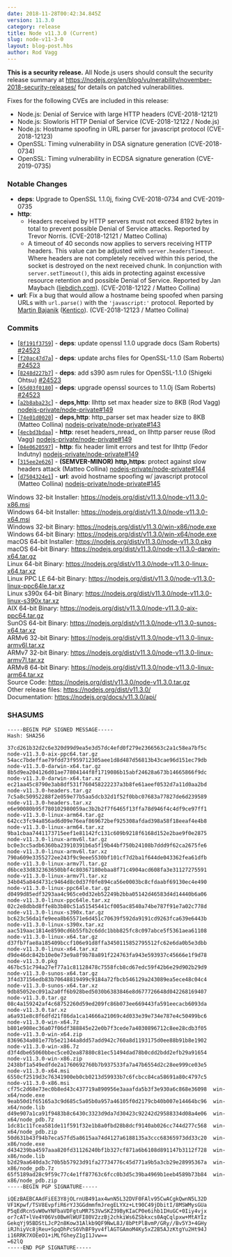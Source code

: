 ```yaml
---
date: 2018-11-28T00:42:34.845Z
version: 11.3.0
category: release
title: Node v11.3.0 (Current)
slug: node-v11-3-0
layout: blog-post.hbs
author: Rod Vagg
---
```


**This is a security release.** All Node.js users should consult the security release summary at https://nodejs.org/en/blog/vulnerability/november-2018-security-releases/ for details on patched vulnerabilities.

Fixes for the following CVEs are included in this release:

* Node.js: Denial of Service with large HTTP headers (CVE-2018-12121)
* Node.js: Slowloris HTTP Denial of Service (CVE-2018-12122 / Node.js)
* Node.js: Hostname spoofing in URL parser for javascript protocol (CVE-2018-12123)
* OpenSSL: Timing vulnerability in DSA signature generation (CVE-2018-0734)
* OpenSSL: Timing vulnerability in ECDSA signature generation (CVE-2019-0735)

### Notable Changes

* **deps**: Upgrade to OpenSSL 1.1.0j, fixing CVE-2018-0734 and CVE-2019-0735
* **http**:
    * Headers received by HTTP servers must not exceed 8192 bytes in total to prevent possible Denial of Service attacks. Reported by Trevor Norris. (CVE-2018-12121 / Matteo Collina)
    * A timeout of 40 seconds now applies to servers receiving HTTP headers. This value can be adjusted with `server.headersTimeout`. Where headers are not completely received within this period, the socket is destroyed on the next received chunk. In conjunction with `server.setTimeout()`, this aids in protecting against excessive resource retention and possible Denial of Service. Reported by Jan Maybach ([liebdich.com](https://liebdich.com)). (CVE-2018-12122 / Matteo Collina)
* **url**: Fix a bug that would allow a hostname being spoofed when parsing URLs with `url.parse()` with the `'javascript:'` protocol. Reported by [Martin Bajanik](https://twitter.com/_bayotop) ([Kentico](https://kenticocloud.com/)). (CVE-2018-12123 / Matteo Collina)

### Commits

* [[`8f191f3759`](https://github.com/nodejs/node/commit/8f191f3759)] - **deps**: update openssl 1.1.0 upgrade docs (Sam Roberts) [#24523](https://github.com/nodejs/node/pull/24523)
* [[`f20ac47d7a`](https://github.com/nodejs/node/commit/f20ac47d7a)] - **deps**: update archs files for OpenSSL-1.1.0 (Sam Roberts) [#24523](https://github.com/nodejs/node/pull/24523)
* [[`8248d227b7`](https://github.com/nodejs/node/commit/8248d227b7)] - **deps**: add s390 asm rules for OpenSSL-1.1.0 (Shigeki Ohtsu) [#24523](https://github.com/nodejs/node/pull/24523)
* [[`65d03f0180`](https://github.com/nodejs/node/commit/65d03f0180)] - **deps**: upgrade openssl sources to 1.1.0j (Sam Roberts) [#24523](https://github.com/nodejs/node/pull/24523)
* [[`a2b8aba23c`](https://github.com/nodejs/node/commit/a2b8aba23c)] - **deps,http**: llhttp set max header size to 8KB (Rod Vagg) [nodejs-private/node-private#149](https://github.com/nodejs-private/node-private/pull/149)
* [[`74e01d0020`](https://github.com/nodejs/node/commit/74e01d0020)] - **deps,http**: http\_parser set max header size to 8KB (Matteo Collina) [nodejs-private/node-private#143](https://github.com/nodejs-private/node-private/pull/143)
* [[`4ecbd3bdaa`](https://github.com/nodejs/node/commit/4ecbd3bdaa)] - **http**: reset headers\_nread\_ on llhttp parser reuse (Rod Vagg) [nodejs-private/node-private#149](https://github.com/nodejs-private/node-private/pull/149)
* [[`04e0620597`](https://github.com/nodejs/node/commit/04e0620597)] - **http**: fix header limit errors and test for llhttp (Fedor Indutny) [nodejs-private/node-private#149](https://github.com/nodejs-private/node-private/pull/149)
* [[`315ee2e626`](https://github.com/nodejs/node/commit/315ee2e626)] - **(SEMVER-MINOR)** **http,https**: protect against slow headers attack (Matteo Collina) [nodejs-private/node-private#144](https://github.com/nodejs-private/node-private/pull/144)
* [[`d7504324e1`](https://github.com/nodejs/node/commit/d7504324e1)] - **url**: avoid hostname spoofing w/ javascript protocol (Matteo Collina) [nodejs-private/node-private#145](https://github.com/nodejs-private/node-private/pull/145)

Windows 32-bit Installer: https://nodejs.org/dist/v11.3.0/node-v11.3.0-x86.msi<br>
Windows 64-bit Installer: https://nodejs.org/dist/v11.3.0/node-v11.3.0-x64.msi<br>
Windows 32-bit Binary: https://nodejs.org/dist/v11.3.0/win-x86/node.exe<br>
Windows 64-bit Binary: https://nodejs.org/dist/v11.3.0/win-x64/node.exe<br>
macOS 64-bit Installer: https://nodejs.org/dist/v11.3.0/node-v11.3.0.pkg<br>
macOS 64-bit Binary: https://nodejs.org/dist/v11.3.0/node-v11.3.0-darwin-x64.tar.gz<br>
Linux 64-bit Binary: https://nodejs.org/dist/v11.3.0/node-v11.3.0-linux-x64.tar.xz<br>
Linux PPC LE 64-bit Binary: https://nodejs.org/dist/v11.3.0/node-v11.3.0-linux-ppc64le.tar.xz<br>
Linux s390x 64-bit Binary: https://nodejs.org/dist/v11.3.0/node-v11.3.0-linux-s390x.tar.xz<br>
AIX 64-bit Binary: https://nodejs.org/dist/v11.3.0/node-v11.3.0-aix-ppc64.tar.gz<br>
SunOS 64-bit Binary: https://nodejs.org/dist/v11.3.0/node-v11.3.0-sunos-x64.tar.xz<br>
ARMv6 32-bit Binary: https://nodejs.org/dist/v11.3.0/node-v11.3.0-linux-armv6l.tar.xz<br>
ARMv7 32-bit Binary: https://nodejs.org/dist/v11.3.0/node-v11.3.0-linux-armv7l.tar.xz<br>
ARMv8 64-bit Binary: https://nodejs.org/dist/v11.3.0/node-v11.3.0-linux-arm64.tar.xz<br>
Source Code: https://nodejs.org/dist/v11.3.0/node-v11.3.0.tar.gz<br>
Other release files: https://nodejs.org/dist/v11.3.0/<br>
Documentation: https://nodejs.org/docs/v11.3.0/api/

<h3 id="shasums">SHASUMS</h3>

```
-----BEGIN PGP SIGNED MESSAGE-----
Hash: SHA256

37cd261b32d2c6e320d99d9ea5e3d57dc4efd0f279e2366563c2a1c58ea7bf5c  node-v11.3.0-aix-ppc64.tar.gz
54acc7bdeffae79fdd73f959712305aee1d8d487d56813b43cae96d151ec79db  node-v11.3.0-darwin-x64.tar.gz
8b5d9ea204126d01ae77804144f8f1719086b15abf24628a673b14665866f9dc  node-v11.3.0-darwin-x64.tar.xz
ec21aa45c8790e3ab8df531f760458222237a3b8fe61aeef0532d7a11d0aa2bd  node-v11.3.0-headers.tar.gz
7c5a8c50952288f2e059e77b5aa5dcb32d1f52f0bbc07683a77827de6d239589  node-v11.3.0-headers.tar.xz
e6e90080b95f780102980059ac3b2b2f7f6465f13ffa78d946f4c4df9ce97ff1  node-v11.3.0-linux-arm64.tar.gz
642cc3fc94a856ad6d09e76eaf869672bef925308afdad398a58f18eeaf4e4b8  node-v11.3.0-linux-arm64.tar.xz
9ba1cbaa7441173715eef1e81142fc131c609b9218f6168d152e2bae9f0e2875  node-v11.3.0-linux-armv6l.tar.gz
bc0e3cc5adb6360ba23910391b6a5f19b44bf750b24108b7ddd9f62ca2675fe6  node-v11.3.0-linux-armv6l.tar.xz
790a609e3355272ee243f9c9eee5530bf101cf7d2ba1f644de043362fea61dfb  node-v11.3.0-linux-armv7l.tar.gz
d6bce33d832363650bbf4c80367180ebaa8f71c4904acd608fa3e31127275591  node-v11.3.0-linux-armv7l.tar.xz
34b045a84d4731c9464d8c0d37f0fe894ca56e0003bc8cfdaabf69130ec4e490  node-v11.3.0-linux-ppc64le.tar.gz
d0499d85edf3293aa4c965ce0d32eb52249b2bba05142d46583d4d14440b6a06  node-v11.3.0-linux-ppc64le.tar.xz
02c2e8dbbd8ffe8b3b80c51a51545441cf005ac8540a74be787f91e7a02c778d  node-v11.3.0-linux-s390x.tar.gz
bc623c56da1fe9eea8b65571e6d451c70639f592da9191cd9263fca639e6443b  node-v11.3.0-linux-s390x.tar.xz
aac519aac1814e8590cd6b55fb2c6ddc1bbb825fc8c097abce5f5361aea61108  node-v11.3.0-linux-x64.tar.gz
d37fb7fae8a185409bccf106e91d8ffa3450115852795512fc62e6da0b5e3dbb  node-v11.3.0-linux-x64.tar.xz
d9de46dc842b10e0e73e9a8f9b78a891f224763fa943e593937c45666e1f9d78  node-v11.3.0.pkg
467bc51c794a27ef77a1c81128478c7558fcb8cd67edc59f42b6e29d902b29d9  node-v11.3.0-sunos-x64.tar.gz
3f4d37156edb83b70648819499c9184a72fbcb546129a243089ea5ece48c04c4  node-v11.3.0-sunos-x64.tar.xz
9db85052ec091a2a0ff6b928bed5030b6383846e8d677726648d042268169407  node-v11.3.0.tar.gz
08c4a159242af4c68752260d59ed209fc86b073ee669443fa591eecacb6093da  node-v11.3.0.tar.xz
a6a931e8c8f6dfd21f86da1ca14666a21069c4d033e39e734e787e4c50499bc6  node-v11.3.0-win-x64.7z
b801e908ec36a07f06df388845e22e0b7f3cede7a4030896712c8ee28cdb3f05  node-v11.3.0-win-x64.zip
8369634a081e77b5e21344a8dd57add942c760a8d1193175d0ee88b91b8e1902  node-v11.3.0-win-x86.7z
d3f4dbe65060bbec5ce02ea87880c81ec51494dad78b0cdd2bdd2efb29a91654  node-v11.3.0-win-x86.zip
2438bf1a549edfde2a1760692760b7b937533fa7a47b6554d2c28ee999ce03e5  node-v11.3.0-x64.msi
6550cf2519d3c76341900eb0cb0213d59933b7c6fcbcc84ca58691a80c4797c5  node-v11.3.0-x86.msi
cf75c2d68e73ec0b8ed43c437719a890956e3aaafda5b3f3e930a6c868e36098  win-x64/node.exe
9eab50d1f65165a3c9d685c5a05b0a957a46105f0d2179cb40b007e14464bc96  win-x64/node.lib
d49e907a1ca91f9483b8c6430c3323d9da7d30423c92242d29588334d08a4e06  win-x64/node_pdb.7z
1dc81c11fcea581de11f591f32e1b8a0fbd28b8dcf9140ab026cc744d277c568  win-x64/node_pdb.zip
50d631b43f94b7eca57fd5a8615aa74d4127a6188135a3ccc68365973dd33c20  win-x86/node.exe
d434239ba4597aaa820fd31126240bf1b327cf871a6b6108d891147b3112f728  win-x86/node.lib
b2d29aa640da3c70b5b57923d91fa27734776c45d771a9b5a3cb29e28995367a  win-x86/node_pdb.7z
65f5189ad28c9f59c77c4e1ff87763c6fcc0b3d5c39ba4969b1eeb4589b73b84  win-x86/node_pdb.zip
-----BEGIN PGP SIGNATURE-----

iQEzBAEBCAAdFiEE3Y8jOLrnUB491ax4wnN5L32DVF0FAlv95CwACgkQwnN5L32D
VF1Kpwf/TSV8EvpfiR6rYJ3GGdmmfmJregELYXz+Lt90C49jDbitI/8MSWMysGUa
P5qEdRcnSvW0wYNFbaVDFgtuMR7S3VwSKZ39ByKIaCP0e6ihb1IHuGC+0Iiy4vjx
or7cAT+lVe4Y06Vs0BwHlWUFI80V2zzBj2chkiWs6ZSbkxcs0AqCqlpxw+MtAYIz
GekqYj95BDStLJcP2n8Kow31Alkb9QF9NwL8J/8bPtPlBvmP/GRy//Bv5Y3+4GHy
iRJhiyVc8jReu+SpqDhPcS6VhBF9yv4flAGTGAmoM4Ky5xZ2B5AJzKtgYu2Ht94J
i16RRK7XOEeO1+iMLfGheyZ1gI1Jvw==
=62lQ
-----END PGP SIGNATURE-----

```
